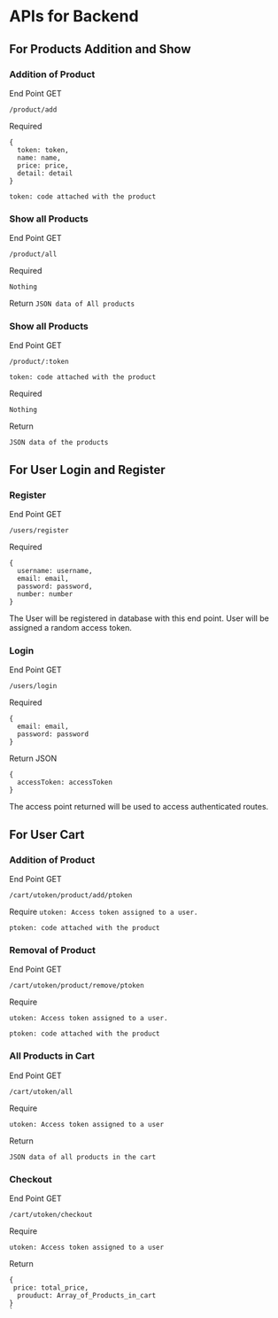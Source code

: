 # APIs for Backend 

## For Products Addition and Show
### Addition of Product
End Point GET

`/product/add`

Required
```
{
  token: token,
  name: name,
  price: price,
  detail: detail
}
```
`token: code attached with the product`

### Show all Products
End Point GET 

`/product/all`

Required

`Nothing`

Return 
`JSON data of All products`

### Show all Products
End Point GET 

`/product/:token`

`token: code attached with the product`

Required

`Nothing`

Return 

`JSON data of the products`

## For User Login and Register
### Register
End Point GET

`/users/register`

Required
```
{
  username: username,
  email: email,
  password: password,
  number: number
}
```

The User will be registered in database with this end point. User will be assigned a random access token.

### Login
End Point GET

`/users/login`

Required
```
{
  email: email,
  password: password
}
```
Return JSON

```
{
  accessToken: accessToken
}
```

The access point returned will be used to access authenticated routes.

## For User Cart
### Addition of Product
End Point GET

`/cart/utoken/product/add/ptoken`

Require
`utoken: Access token assigned to a user.`

`ptoken: code attached with the product`

### Removal of Product
End Point GET

`/cart/utoken/product/remove/ptoken`

Require

`utoken: Access token assigned to a user.`

`ptoken: code attached with the product`

### All Products in Cart
End Point GET 

`/cart/utoken/all`

Require 

`utoken: Access token assigned to a user`

Return

`JSON data of all products in the cart`

### Checkout
End Point GET

`/cart/utoken/checkout`

Require 

`utoken: Access token assigned to a user`

Return 

```
{ 
 price: total_price,
  prouduct: Array_of_Products_in_cart
}
`
